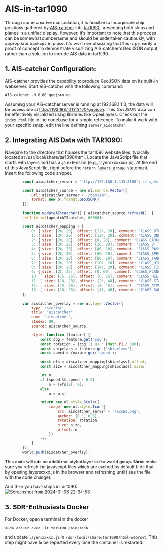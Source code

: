# AIS-in-tar1090

Through some creative manipulation, it is feasible to incorporate ship positions gathered by [AIS-catcher](https://github.com/jvde-github/AIS-catcher) into [tar1090](https://github.com/wiedehopf/tar1090), presenting both ships and planes in a unified display. However, it's important to note that this process can be somewhat cumbersome and should be undertaken cautiously, with appropriate backups in place. It's worth emphasizing that this is primarily a proof of concept to demonstrate visualizing AIS-catcher's GeoJSON output, rather than a solution to include AIS data in tar1090.

## 1. AIS-catcher Configuration:
AIS-catcher provides the capability to produce GeoJSON data on its built-in webserver. Start AIS-catcher with the following command:
```console
AIS-catcher -N 8100 geojson on
```
Assuming your AIS-catcher server is running at 192.168.1.113, the data will be accessible at http://192.168.1.113:8100/geojson. This GeoJSON data can be effectively visualized using libraries like OpenLayers. Check out the `index.html` file in the codebase for a simple reference. To make it work with your specific setup, edit the line defining `server_aiscatcher`.

## 2. Integrating AIS Data with TAR1090:

Navigate to the directory that houses the tar1090 website files, typically located at /usr/local/share/tar1090/html.
    Locate the JavaScript file that starts with layers and has a .js extension (e.g., layersxxxxxxx.js).
    At the end of this JavaScript file, right before the `return layers_group;` statement, insert the following code snippet. 
```js
        const aiscatcher_server = "http://192.168.1.113:8100"; // update with your server address

        const aiscatcher_source = new ol.source.Vector({
            url: aiscatcher_server + '/geojson',
            format: new ol.format.GeoJSON()
        });

        function updateAIScatcher() { aiscatcher_source.refresh(); }
        setInterval(updateAIScatcher, 60000);

        const aiscatcher_mapping = {
            0: { size: [20, 20], offset: [120, 20], comment: 'CLASS_OTHER' },
            1: { size: [20, 20], offset: [120, 20], comment: 'CLASS_UNKNOWN' },
            2: { size: [20, 20], offset: [0, 20], comment: 'CLASS_CARGO' },
            3: { size: [20, 20], offset: [20, 20], comment: 'CLASS_B' },
            4: { size: [20, 20], offset: [40, 20], comment: 'CLASS_PASSENGER' },
            5: { size: [20, 20], offset: [60, 20], comment: 'CLASS_SPECIAL' },
            6: { size: [20, 20], offset: [80, 20], comment: 'CLASS_TANKER' },
            7: { size: [20, 20], offset: [100, 20], comment: 'CLASS_HIGHSPEED' },
            8: { size: [20, 20], offset: [140, 20], comment: 'CLASS_FISHING' },
            9: { size: [25, 25], offset: [0, 60], comment: 'CLASS_PLANE' },
            10: { size: [25, 25], offset: [0, 85], comment: 'CLASS_HELICOPTER' },
            11: { size: [20, 20], offset: [20, 40], comment: 'CLASS_STATION' },
            12: { size: [20, 20], offset: [0, 40], comment: 'CLASS_ATON' },
            13: { size: [20, 20], offset: [40, 40], comment: 'CLASS_SARTEPIRB' }
        };

        var aiscatcher_overlay = new ol.layer.Vector({
            type: 'overlay',
            title: "aiscatcher",
            name: "aiscatcher",
            zIndex: 99,
            source: aiscatcher_source,

            style: function (feature) {
                const cog = feature.get('cog');
                const rotation = (cog || 0) * (Math.PI / 180);
                const shipclass = feature.get('shipclass');
                const speed = feature.get('speed');

                const ofs = aiscatcher_mapping[shipclass].offset;
                const size = aiscatcher_mapping[shipclass].size;

                let o
                if (speed && speed > 0.5)
                    o = [ofs[0], 0];
                else
                    o = ofs;

                return new ol.style.Style({
                    image: new ol.style.Icon({
                        src: aiscatcher_server + '/icons.png',
                        anchor: [0.5, 0.5],
                        rotation: rotation,
                        size: size,
                        offset: o
                    })
                });
            }
        });
        world.push(aiscatcher_overlay);
```

This code will add an additional styled layer in the world group. **Note**: make sure you refresh the javascript files which are cached by default (I do that by opening layersxxxx.js in the browser and refreshing until I see the file with the code change). 

And then you have ships in tar1090:
![Screenshot from 2024-01-06 22-34-53](https://github.com/jvde-github/AIS-in-TAR1090/assets/52420030/2b715abf-64f5-4cc6-8f4b-30e8661e077c)

## 3. SDR-Enthusiasts Docker

For Docker, open a terminal in the docker 
```console
sudo docker exec -it tar1090 /bin/bash
```
and update `layersxxxxx.js` in `/usr/local/share/tar1090/html-webroot`. This step might have to be repeated every
time the container is restarted.

